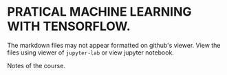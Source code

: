 # PRATICAL MACHINE LEARNING WITH TENSORFLOW.

The markdown files may not appear formatted on github's viewer. View the files using viewer of `jupyter-lab` or view jupyter notebook.

Notes of the course.